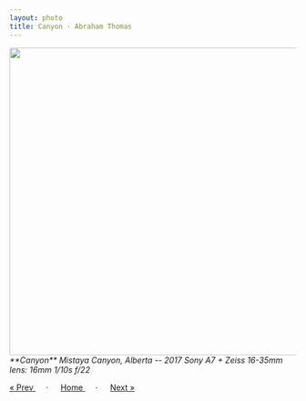 ```yaml
---
layout: photo
title: Canyon · Abraham Thomas
---
```


<img src="/assets/photos/Canyon.jpg" width="540px" class="photo">

<i>
**Canyon**  
Mistaya Canyon, Alberta -- 2017  
Sony A7 + Zeiss 16-35mm lens: 16mm 1/10s f/22
</i>

<a href="/travel/canoes"> &laquo; Prev </a> &emsp; · &emsp; 
<a href="/travel"> Home </a> &emsp; · &emsp; 
<a href="/travel/reflection"> Next &raquo; </a>
